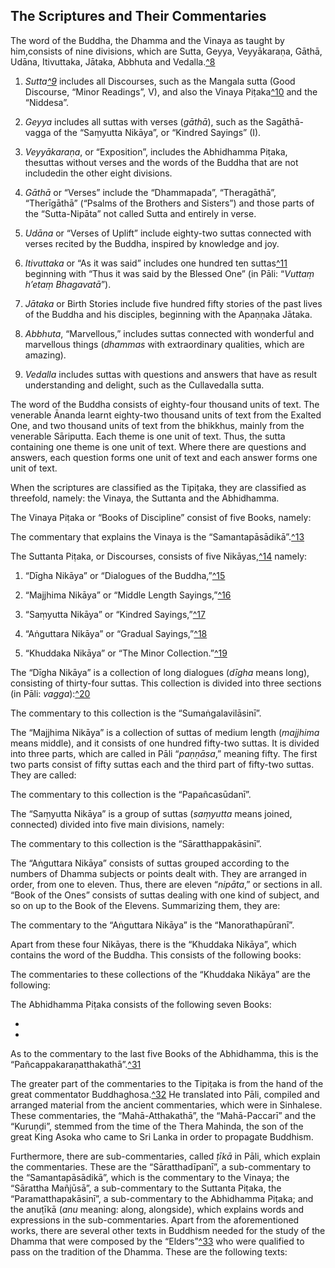 ## The Scriptures and Their Commentaries

The word of the Buddha, the Dhamma and the Vinaya as taught by him,consists of nine divisions, which are Sutta, Geyya, Veyyākaraṇa, Gāthā, Udāna, Itivuttaka, Jātaka, Abbhuta and Vedalla.[^8](#sdfootnote8sym)

1. *Sutta[^9](#sdfootnote9sym)* includes all Discourses, such as the Mangala sutta (Good Discourse, “Minor Readings”, V), and also the Vinaya Piṭaka[^10](#sdfootnote10sym) and the “Niddesa”.

2. *Geyya* includes all suttas with verses (*gāthā*), such as the
Sagāthā-vagga of the “Saṃyutta Nikāya”, or “Kindred Sayings” (I).

3. *Veyyākaraṇa*, or “Exposition”, includes the Abhidhamma Piṭaka, thesuttas without verses and the words of the Buddha that are not includedin the other eight divisions.

4. *Gāthā* or “Verses” include the “Dhammapada”, “Theragāthā”, “Therīgāthā”
(“Psalms of the Brothers and Sisters”) and those parts of the “Sutta-Nipāta” not called Sutta and entirely in verse.

5. *Udāna* or “Verses of Uplift” include eighty-two suttas connected with verses recited by the Buddha, inspired by knowledge and joy.

6. *Itivuttaka* or “As it was said” includes one hundred ten suttas[^11](#sdfootnote11sym) beginning with “Thus it was said by the Blessed One” (in Pāli: “*Vuttaṃ h’etaṃ Bhagavatā*”).

7. *Jātaka* or Birth Stories include five hundred fifty stories of the past lives of the Buddha and his disciples, beginning with the Apaṇṇaka Jātaka.

8. *Abbhuta*, “Marvellous,” includes suttas connected with wonderful and marvellous things (*dhammas* with extraordinary qualities, which are amazing).

9. *Vedalla* includes suttas with questions and answers that have as result understanding and delight, such as the Cullavedalla sutta.

The word of the Buddha consists of eighty-four thousand units of text.
The venerable Ānanda learnt eighty-two thousand units of text from the
Exalted One, and two thousand units of text from the bhikkhus, mainly
from the venerable Sāriputta. Each theme is one unit of text. Thus, the
sutta containing one theme is one unit of text. Where there are
questions and answers, each question forms one unit of text and each
answer forms one unit of text.

When the scriptures are classified as the Tipiṭaka, they are classified
as threefold, namely: the Vinaya, the Suttanta and the Abhidhamma.

The Vinaya Piṭaka or “Books of Discipline” consist of five Books,
namely: 

The commentary that explains the Vinaya is the
“Samantapāsādikā”.[^13](#sdfootnote13sym)

The Suttanta Piṭaka, or Discourses, consists of five
Nikāyas,[^14](#sdfootnote14sym) namely: 

1. “Dīgha Nikāya” or “Dialogues of
the Buddha,”[^15](#sdfootnote15sym) 

2. “Majjhima Nikāya” or “Middle Length
Sayings,”[^16](#sdfootnote16sym) 

3. “Saṃyutta Nikāya” or “Kindred
Sayings,”[^17](#sdfootnote17sym) 

4. “Aṅguttara Nikāya” or “Gradual
Sayings,”[^18](#sdfootnote18sym) 

5. “Khuddaka Nikāya” or “The Minor
Collection.”[^19](#sdfootnote19sym)

The “Dīgha Nikāya” is a collection of long dialogues (*dīgha* means
long), consisting of thirty-four suttas. This collection is divided into
three sections (in Pāli: *vagga*):[^20](#sdfootnote20sym)

The commentary to this collection is the “Sumaṅgalavilāsinī”.

The “Majjhima Nikāya” is a collection of suttas of medium length
(*majjhima* means middle), and it consists of one hundred fifty-two
suttas. It is divided into three parts, which are called in Pāli
“*paṇṇāsa*,” meaning fifty. The first two parts consist of fifty suttas
each and the third part of fifty-two suttas. They are called:

The commentary to this collection is the “Papañcasūdanī”.

The “Saṃyutta Nikāya” is a group of suttas (*saṃyutta* means joined,
connected) divided into five main divisions, namely:

The commentary to this collection is the “Sāratthappakāsinī”.

The “Aṅguttara Nikāya” consists of suttas grouped according to the
numbers of Dhamma subjects or points dealt with. They are arranged in
order, from one to eleven. Thus, there are eleven “*nipāta*,” or
sections in all. “Book of the Ones” consists of suttas dealing with one
kind of subject, and so on up to the Book of the Elevens. Summarizing
them, they are:

The commentary to the “Aṅguttara Nikāya” is the “Manorathapūranī”.

Apart from these four Nikāyas, there is the “Khuddaka Nikāya”, which
contains the word of the Buddha. This consists of the following books:

The commentaries to these collections of the “Khuddaka Nikāya” are the
following:


The Abhidhamma Piṭaka consists of the following seven Books:

-     

-      

As to the commentary to the last five Books of the Abhidhamma, this is
the “Pañcappakaraṇatthakathā”.[^31](#sdfootnote31sym)

The greater part of the commentaries to the Tipiṭaka is from the hand of
the great commentator Buddhaghosa.[^32](#sdfootnote32sym) He translated
into Pāli, compiled and arranged material from the ancient commentaries,
which were in Sinhalese. These commentaries, the “Mahā-Atthakathā”, the
“Mahā-Paccarī” and the “Kuruṇḍi”, stemmed from the time of the Thera
Mahinda, the son of the great King Asoka who came to Sri Lanka in order
to propagate Buddhism.

Furthermore, there are sub-commentaries, called *ṭīkā* in Pāli, which
explain the commentaries. These are the “Sāratthadīpanī”, a
sub-commentary to the “Samantapāsādikā”, which is the commentary to the
Vinaya; the “Sārattha Mañjūsā”, a sub-commentary to the Suttanta Piṭaka,
the “Paramatthapakāsinī”, a sub-commentary to the Abhidhamma Piṭaka; and
the anuṭīkā (*anu* meaning: along, alongside), which explains words and
expressions in the sub-commentaries. Apart from the aforementioned
works, there are several other texts in Buddhism needed for the study of
the Dhamma that were composed by the “Elders”[^33](#sdfootnote33sym)
who were qualified to pass on the tradition of the Dhamma. These are the
following texts:



